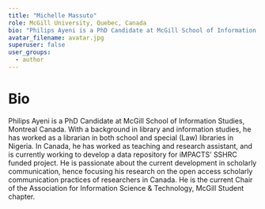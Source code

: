 ```yaml
---
title: "Michelle Massuto"
role: McGill University, Quebec, Canada
bio: "Philips Ayeni is a PhD Candidate at McGill School of Information Studies, Montreal Canada. With a background in library and information studies, he has worked as a librarian in both school and special (Law) libraries in Nigeria. In Canada, he has worked as teaching and research assistant, and is currently working to develop a data repository for iMPACTS’ SSHRC funded project. He is passionate about the current development in scholarly communication, hence focusing his research on the open access scholarly communication practices of researchers in Canada. He is the current Chair of the Association for Information Science & Technology, McGill Student chapter."
avatar_filename: avatar.jpg
superuser: false
user_groups:
  - author
---
```


# Bio
Philips Ayeni is a PhD Candidate at McGill School of Information Studies, Montreal Canada. With a background in library and information studies, he has worked as a librarian in both school and special (Law) libraries in Nigeria. In Canada, he has worked as teaching and research assistant, and is currently working to develop a data repository for iMPACTS’ SSHRC funded project. He is passionate about the current development in scholarly communication, hence focusing his research on the open access scholarly communication practices of researchers in Canada. He is the current Chair of the Association for Information Science & Technology, McGill Student chapter.